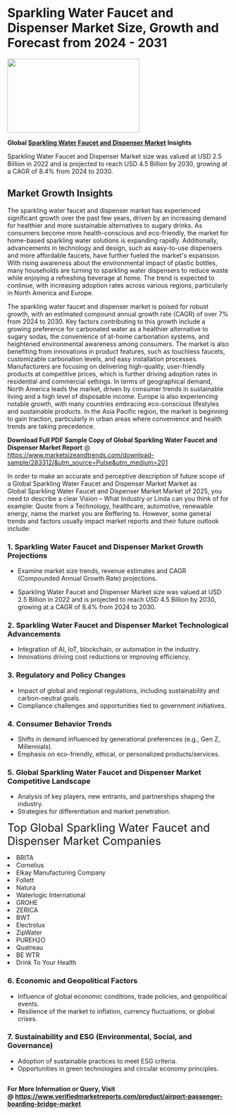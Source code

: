 <H1>Sparkling Water Faucet and Dispenser Market Size, Growth and Forecast from 2024 - 2031</H1><img class="aligncenter size-medium wp-image-584254" src="https://thirdeyenews.in/wp-content/uploads/2024/09/Global-Market-Research-300x168.jpeg" alt="" width="300" height="168" /><p><strong>Global&nbsp;<a href="https://www.marketsizeandtrends.com/download-sample/283312/&amp;utm_source=Pulse&amp;utm_medium=201">Sparkling Water Faucet and Dispenser Market</a> Insights</strong></p><p>Sparkling Water Faucet and Dispenser Market size was valued at USD 2.5 Billion in 2022 and is projected to reach USD 4.5 Billion by 2030, growing at a CAGR of 8.4% from 2024 to 2030.</p><p><h2>Market Growth Insights</h2> <p>The sparkling water faucet and dispenser market has experienced significant growth over the past few years, driven by an increasing demand for healthier and more sustainable alternatives to sugary drinks. As consumers become more health-conscious and eco-friendly, the market for home-based sparkling water solutions is expanding rapidly. Additionally, advancements in technology and design, such as easy-to-use dispensers and more affordable faucets, have further fueled the market's expansion. With rising awareness about the environmental impact of plastic bottles, many households are turning to sparkling water dispensers to reduce waste while enjoying a refreshing beverage at home. The trend is expected to continue, with increasing adoption rates across various regions, particularly in North America and Europe. </p> <p>The sparkling water faucet and dispenser market is poised for robust growth, with an estimated compound annual growth rate (CAGR) of over 7% from 2024 to 2030. Key factors contributing to this growth include a growing preference for carbonated water as a healthier alternative to sugary sodas, the convenience of at-home carbonation systems, and heightened environmental awareness among consumers. The market is also benefiting from innovations in product features, such as touchless faucets, customizable carbonation levels, and easy installation processes. Manufacturers are focusing on delivering high-quality, user-friendly products at competitive prices, which is further driving adoption rates in residential and commercial settings. In terms of geographical demand, North America leads the market, driven by consumer trends in sustainable living and a high level of disposable income. Europe is also experiencing notable growth, with many countries embracing eco-conscious lifestyles and sustainable products. In the Asia Pacific region, the market is beginning to gain traction, particularly in urban areas where convenience and health trends are taking precedence. </p><p><span class=""><strong>Download Full PDF Sample Copy of Global Sparkling Water Faucet and Dispenser Market Report</strong> @ <a href="https://www.marketsizeandtrends.com/download-sample/283312/&amp;utm_source=Pulse&amp;utm_medium=201" target="_blank">https://www.marketsizeandtrends.com/download-sample/283312/&amp;utm_source=Pulse&amp;utm_medium=201</a></span></p><p>In order to make an accurate and perceptive description of future scope of a Global&nbsp;Sparkling Water Faucet and Dispenser Market Market as Global&nbsp;Sparkling Water Faucet and Dispenser Market Market of 2025, you need to describe a clear Vision &ndash; What Industry or Linda can you think of for example: Quote from a Technology, healthcare, automotive, renewable energy, name the market you are Reffering to. However, some general trends and factors usually impact market reports and their future outlook include:</p><h3>1.&nbsp;<strong>Sparkling Water Faucet and Dispenser Market Growth Projections</strong></h3><ul><li>Examine market size trends, revenue estimates and CAGR (Compounded Annual Growth Rate) projections.</li><li><p>Sparkling Water Faucet and Dispenser Market size was valued at USD 2.5 Billion in 2022 and is projected to reach USD 4.5 Billion by 2030, growing at a CAGR of 8.4% from 2024 to 2030.</p></li></ul><h3>2.&nbsp;<strong>Sparkling Water Faucet and Dispenser Market Technological Advancements</strong></h3><ul><li>Integration of AI, IoT, blockchain, or automation in the industry.</li><li>Innovations driving cost reductions or improving efficiency.</li></ul><h3>3.&nbsp;<strong>Regulatory and Policy Changes</strong></h3><ul><li>Impact of global and regional regulations, including sustainability and carbon-neutral goals.</li><li>Compliance challenges and opportunities tied to government initiatives.</li></ul><h3>4.&nbsp;<strong>Consumer Behavior Trends</strong></h3><ul><li>Shifts in demand influenced by generational preferences (e.g., Gen Z, Millennials).</li><li>Emphasis on eco-friendly, ethical, or personalized products/services.</li></ul><h3>5.&nbsp;<strong>Global Sparkling Water Faucet and Dispenser Market Competitive Landscape</strong></h3><ul><li>Analysis of key players, new entrants, and partnerships shaping the industry.</li><li>Strategies for differentiation and market penetration.</li></ul><p data-pm-slice="1 1 []"><span style="color: inherit; font-family: inherit; font-size: 25px;">Top Global Sparkling Water Faucet and Dispenser Market Companies</span></p><div class="" data-test-id=""><p><li>BRITA</li><li> Cornelius</li><li> Elkay Manufacturing Company</li><li> Follett</li><li> Natura</li><li> Waterlogic International</li><li> GROHE</li><li> ZERICA</li><li> BWT</li><li> Electrolux</li><li> ZipWater</li><li> PUREH2O</li><li> Quatreau</li><li> BE WTR</li><li> Drink To Your Health</li></p></div><h3>6.&nbsp;<strong>Economic and Geopolitical Factors</strong></h3><ul><li>Influence of global economic conditions, trade policies, and geopolitical events.</li><li>Resilience of the market to inflation, currency fluctuations, or global crises.</li></ul><h3>7.&nbsp;<strong>Sustainability and ESG (Environmental, Social, and Governance)</strong></h3><ul><li>Adoption of sustainable practices to meet ESG criteria.</li><li>Opportunities in green technologies and circular economy principles.</li></ul><h2><strong style="font-size: 14px;">For More Information or Query, Visit @&nbsp;</strong><a style="background-color: #ffffff; font-size: 14px;" href="https://www.marketsizeandtrends.com/report/sparkling-water-faucet-and-dispenser-market/" target="_blank">https://www.verifiedmarketreports.com/product/airport-passenger-boarding-bridge-market</a></h2>
